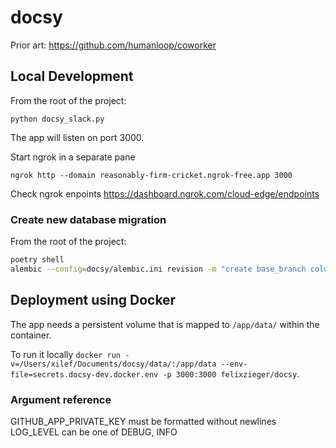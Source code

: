 # docsy

Prior art:
https://github.com/humanloop/coworker

## Local Development

From the root of the project:
```
python docsy_slack.py
```

The app will listen on port 3000.

Start ngrok in a separate pane

```
ngrok http --domain reasonably-firm-cricket.ngrok-free.app 3000
```

Check ngrok enpoints https://dashboard.ngrok.com/cloud-edge/endpoints

### Create new database migration

From the root of the project:
```sh
poetry shell
alembic --config=docsy/alembic.ini revision -m "create base_branch column"
```

## Deployment using Docker

The app needs a persistent volume that is mapped to `/app/data/` within the container.

To run it locally `docker run -v=/Users/xilef/Documents/docsy/data/:/app/data --env-file=secrets.docsy-dev.docker.env -p 3000:3000 felixzieger/docsy`.

### Argument reference

GITHUB_APP_PRIVATE_KEY must be formatted without newlines
LOG_LEVEL can be one of DEBUG, INFO


